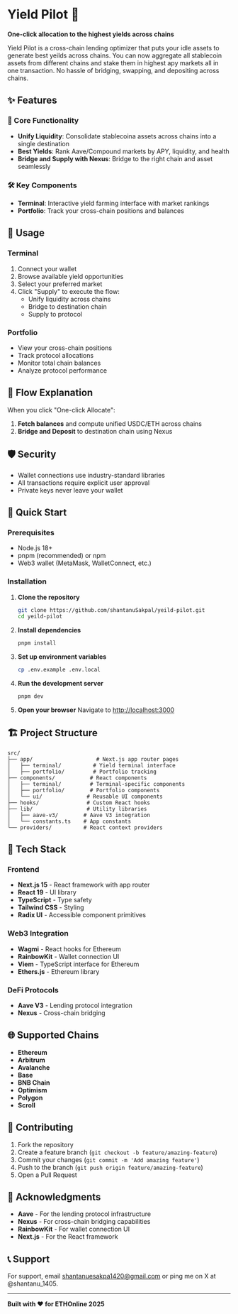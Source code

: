 # Yield Pilot 🚀

**One-click allocation to the highest yields across chains**

Yield Pilot is a cross-chain lending optimizer that puts your idle assets to generate best yeilds across chains. You can now aggregate all stablecoin assets from different chains and stake them in highest apy markets all in one transaction. No hassle of bridging, swapping, and depositing across chains.

## ✨ Features

### 🎯 Core Functionality

- **Unify Liquidity**: Consolidate stablecoina assets across chains into a single destination
- **Best Yields**: Rank Aave/Compound markets by APY, liquidity, and health
- **Bridge and Supply with Nexus**: Bridge to the right chain and asset seamlessly

### 🛠️ Key Components

- **Terminal**: Interactive yield farming interface with market rankings
- **Portfolio**: Track your cross-chain positions and balances

## 📱 Usage

### Terminal

1. Connect your wallet
2. Browse available yield opportunities
3. Select your preferred market
4. Click "Supply" to execute the flow:
   - Unify liquidity across chains
   - Bridge to destination chain
   - Supply to protocol

### Portfolio

- View your cross-chain positions
- Track protocol allocations
- Monitor total chain balances
- Analyze protocol performance

## 🔄 Flow Explanation

When you click "One-click Allocate":

1. **Fetch balances** and compute unified USDC/ETH across chains
2. **Bridge and Deposit** to destination chain using Nexus

## 🛡️ Security

- Wallet connections use industry-standard libraries
- All transactions require explicit user approval
- Private keys never leave your wallet

## 🚀 Quick Start

### Prerequisites

- Node.js 18+
- pnpm (recommended) or npm
- Web3 wallet (MetaMask, WalletConnect, etc.)

### Installation

1. **Clone the repository**

   ```bash
   git clone https://github.com/shantanuSakpal/yeild-pilot.git
   cd yeild-pilot
   ```

2. **Install dependencies**

   ```bash
   pnpm install
   ```

3. **Set up environment variables**

   ```bash
   cp .env.example .env.local
   ```

4. **Run the development server**

   ```bash
   pnpm dev
   ```

5. **Open your browser**
   Navigate to [http://localhost:3000](http://localhost:3000)

## 🏗️ Project Structure

```
src/
├── app/                    # Next.js app router pages
│   ├── terminal/          # Yield terminal interface
│   ├── portfolio/         # Portfolio tracking
├── components/           # React components
│   ├── terminal/         # Terminal-specific components
│   ├── portfolio/        # Portfolio components
│   └── ui/              # Reusable UI components
├── hooks/               # Custom React hooks
├── lib/                 # Utility libraries
│   ├── aave-v3/        # Aave V3 integration
│   └── constants.ts    # App constants
└── providers/          # React context providers
```

## 🔧 Tech Stack

### Frontend

- **Next.js 15** - React framework with app router
- **React 19** - UI library
- **TypeScript** - Type safety
- **Tailwind CSS** - Styling
- **Radix UI** - Accessible component primitives

### Web3 Integration

- **Wagmi** - React hooks for Ethereum
- **RainbowKit** - Wallet connection UI
- **Viem** - TypeScript interface for Ethereum
- **Ethers.js** - Ethereum library

### DeFi Protocols

- **Aave V3** - Lending protocol integration
- **Nexus** - Cross-chain bridging

## 🌐 Supported Chains

- **Ethereum**
- **Arbitrum**
- **Avalanche**
- **Base**
- **BNB Chain**
- **Optimism**
- **Polygon**
- **Scroll**

## 🤝 Contributing

1. Fork the repository
2. Create a feature branch (`git checkout -b feature/amazing-feature`)
3. Commit your changes (`git commit -m 'Add amazing feature'`)
4. Push to the branch (`git push origin feature/amazing-feature`)
5. Open a Pull Request

## 🙏 Acknowledgments

- **Aave** - For the lending protocol infrastructure
- **Nexus** - For cross-chain bridging capabilities
- **RainbowKit** - For wallet connection UI
- **Next.js** - For the React framework

## 📞 Support

For support, email shantanuesakpa1420@gmail.com or ping me on X at @shantanu_1405.

---

**Built with ❤️ for ETHOnline 2025**
